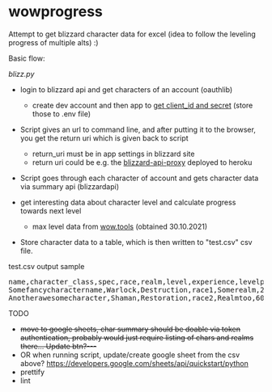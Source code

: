 # wowprogress

Attempt to get blizzard character data for excel  (idea to follow the leveling progress of multiple alts) :)


Basic flow:


_blizz.py_

- login to blizzard api and get characters of an account  (oauthlib)
     - create dev account and then app to [get client_id and secret](https://develop.battle.net/documentation/guides/using-oauth) (store those to .env file)   
 - Script gives an url to command line, and after putting it to the browser, you get the return uri which is given back to script
     - return_uri must be in app settings in blizzard site
     - return uri could be e.g. the [blizzard-api-proxy](https://github.com/francis-schiavo/blizzard-api-proxy) deployed to heroku 
- Script goes through each character of account and gets character data via summary api (blizzardapi)
- get interesting data about character level and calculate progress towards next level
    - max level data from [wow.tools](https://wow.tools/files/#search=gametables%2Fxp.txt&page=1&sort=0&desc=asc) (obtained 30.10.2021)
    
- Store character data to a table, which is then written to "test.csv" csv file.


test.csv output sample
<pre>
name,character_class,spec,race,realm,level,experience,levelpros,level%,renown,ilvl
Somefancycharactername,Warlock,Destruction,race1,Somerealm,24,24824,0.8902,89.02,0,26
Anotherawesomecharacter,Shaman,Restoration,race2,Realmtoo,60,0,0.0000,0.00,80,246
</pre>



TODO

- ~~move to google sheets, char summary should be doable via token authentication, probably would just require listing of chars and realms there... Update btn?---~~
- OR when running script, update/create google sheet from the csv above? https://developers.google.com/sheets/api/quickstart/python
- prettify
- lint



